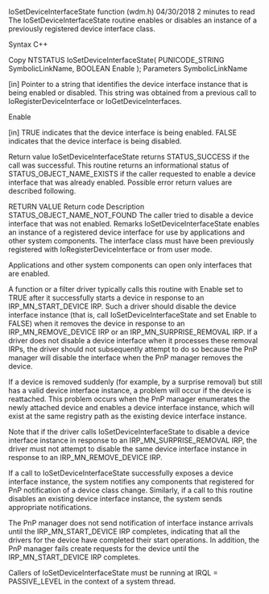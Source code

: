 IoSetDeviceInterfaceState function (wdm.h)
04/30/2018
2 minutes to read
The IoSetDeviceInterfaceState routine enables or disables an instance of a previously registered device interface class.

Syntax
C++

Copy
NTSTATUS IoSetDeviceInterfaceState(
  PUNICODE_STRING SymbolicLinkName,
  BOOLEAN         Enable
);
Parameters
SymbolicLinkName

[in] Pointer to a string that identifies the device interface instance that is being enabled or disabled. This string was obtained from a previous call to IoRegisterDeviceInterface or IoGetDeviceInterfaces.

Enable

[in] TRUE indicates that the device interface is being enabled. FALSE indicates that the device interface is being disabled.

Return value
IoSetDeviceInterfaceState returns STATUS_SUCCESS if the call was successful. This routine returns an informational status of STATUS_OBJECT_NAME_EXISTS if the caller requested to enable a device interface that was already enabled. Possible error return values are described following.

RETURN VALUE
Return code	Description
STATUS_OBJECT_NAME_NOT_FOUND
The caller tried to disable a device interface that was not enabled.
Remarks
IoSetDeviceInterfaceState enables an instance of a registered device interface for use by applications and other system components. The interface class must have been previously registered with IoRegisterDeviceInterface or from user mode.

Applications and other system components can open only interfaces that are enabled.

A function or a filter driver typically calls this routine with Enable set to TRUE after it successfully starts a device in response to an IRP_MN_START_DEVICE IRP. Such a driver should disable the device interface instance (that is, call IoSetDeviceInterfaceState and set Enable to FALSE) when it removes the device in response to an IRP_MN_REMOVE_DEVICE IRP or an IRP_MN_SURPRISE_REMOVAL IRP. If a driver does not disable a device interface when it processes these removal IRPs, the driver should not subsequently attempt to do so because the PnP manager will disable the interface when the PnP manager removes the device.

If a device is removed suddenly (for example, by a surprise removal) but still has a valid device interface instance, a problem will occur if the device is reattached. This problem occurs when the PnP manager enumerates the newly attached device and enables a device interface instance, which will exist at the same registry path as the existing device interface instance.

Note that if the driver calls IoSetDeviceInterfaceState to disable a device interface instance in response to an IRP_MN_SURPRISE_REMOVAL IRP, the driver must not attempt to disable the same device interface instance in response to an IRP_MN_REMOVE_DEVICE IRP.

If a call to IoSetDeviceInterfaceState successfully exposes a device interface instance, the system notifies any components that registered for PnP notification of a device class change. Similarly, if a call to this routine disables an existing device interface instance, the system sends appropriate notifications.

The PnP manager does not send notification of interface instance arrivals until the IRP_MN_START_DEVICE IRP completes, indicating that all the drivers for the device have completed their start operations. In addition, the PnP manager fails create requests for the device until the IRP_MN_START_DEVICE IRP completes.

Callers of IoSetDeviceInterfaceState must be running at IRQL = PASSIVE_LEVEL in the context of a system thread.
